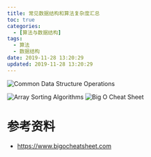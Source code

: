 ```yaml
---
title: 常见数据结构和算法复杂度汇总 
toc: true
categories:
  - [算法与数据结构] 
tags:
  - 算法
  - 数据结构
date: 2019-11-28 13:20:29
updated: 2019-11-28 13:20:29
---
```

![Common Data Structure Operations](http://images.huotaihe.com/common-data-structure-operations.png)
<!-- more -->
![Array Sorting Algorithms](http://images.huotaihe.com/array-Sorting-algorithms.png)
![Big O Cheat Sheet](http://images.huotaihe.com/big-o-cheat-sheet-poster.png)




# 参考资料
- https://www.bigocheatsheet.com
